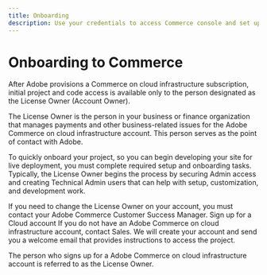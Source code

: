 ```yaml
---
title: Onboarding
description: Use your credentials to access Commerce console and set up a Commerce program.
---
```

# Onboarding to Commerce

After Adobe provisions a Commerce on cloud infrastructure subscription, initial project and code access is available only to the person designated as the License Owner (Account Owner).

The License Owner is the person in your business or finance organization that manages payments and other business-related issues for the Adobe Commerce on cloud infrastructure account. This person serves as the point of contact with Adobe.

To quickly onboard your project, so you can begin developing your site for live deployment, you must complete required setup and onboarding tasks. Typically, the License Owner begins the process by securing Admin access and creating Technical Admin users that can help with setup, customization, and development work.

If you need to change the License Owner on your account, you must contact your Adobe Commerce Customer Success Manager.
Sign up for a Cloud account
If you do not have an Adobe Commerce on cloud infrastructure account, contact Sales. We will create your account and send you a welcome email that provides instructions to access the project.

The person who signs up for a Adobe Commerce on cloud infrastructure account is referred to as the License Owner.
